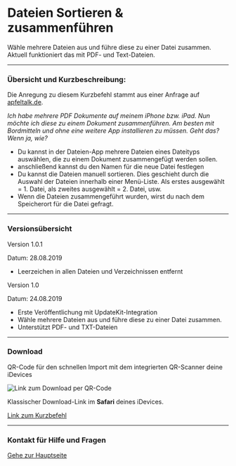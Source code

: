 # Dateien Sortieren & zusammenführen

Wähle mehrere Dateien aus und führe diese zu einer Datei zusammen.
Aktuell funktioniert das mit PDF- und Text-Dateien.

---
###  Übersicht und Kurzbeschreibung:

Die Anregung zu diesem Kurzbefehl stammt aus einer Anfrage auf [apfeltalk.de](https://www.apfeltalk.de/community/threads/ios-kfka-thread.499010/page-26#post-5388910).

*Ich habe mehrere PDF Dokumente auf meinem iPhone bzw. iPad. Nun möchte ich diese zu einem Dokument zusammenführen. Am besten mit Bordmitteln und ohne eine weitere App installieren zu müssen. Geht das? Wenn ja, wie?*

- Du kannst in der Dateien-App mehrere Dateien eines Dateityps auswählen, die zu einem Dokument zusammengefügt werden sollen.
- anschließend kannst du den Namen für die neue Datei festlegen
- Du kannst die Dateien manuell sortieren. Dies geschieht durch die Auswahl der Dateien innerhalb einer Menü-Liste. Als erstes ausgewählt = 1. Datei, als zweites ausgewählt = 2. Datei, usw.
- Wenn die Dateien zusammengeführt wurden, wirst du nach dem Speicherort für die Datei gefragt.

---
### Versionsübersicht

Version 1.0.1

Datum: 28.08.2019

+ Leerzeichen in allen Dateien und Verzeichnissen entfernt

Version 1.0

Datum: 24.08.2019

+ Erste Veröffentlichung mit UpdateKit-Integration
+ Wähle mehrere Dateien aus und führe diese zu einer Datei zusammen.
+ Unterstützt PDF- und TXT-Dateien

---
### Download

QR-Code für den schnellen Import mit dem integrierten QR-Scanner deine iDevices

![Link zum Download per QR-Code](images/Bild.png)

Klassischer Download-Link im **Safari** deines iDevices.

[Link zum Kurzbefehl](https://www.icloud.com/shortcuts/af9625442aac4888b30136d445cfca9d)

---
### Kontakt für Hilfe und Fragen

[Gehe zur Hauptseite](https://github.com/P8DFxKfyJB/MeinUpdatKit/blob/master/README.md#kontakt-und-support)

